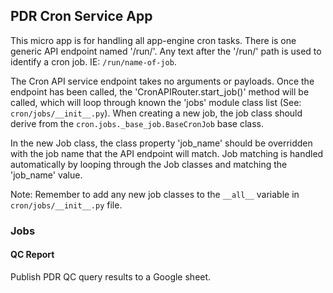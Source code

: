 ## PDR Cron Service App

This micro app is for handling all app-engine cron tasks. There is one generic API endpoint named
'/run/'.  Any text after the '/run/' path is used to identify a cron job.  IE: `/run/name-of-job`.

The Cron API service endpoint takes no arguments or payloads.  Once the endpoint has been called,
the 'CronAPIRouter.start_job()' method will be called, which will loop through known the 'jobs'
module class list (See: `cron/jobs/__init__.py`).  When creating a new job, the job class should
derive from the `cron.jobs._base_job.BaseCronJob` base class.

In the new Job class, the class property 'job_name' should be overridden with the job name that 
the API endpoint will match. Job matching is handled automatically by looping through the Job classes
and matching the 'job_name' value.  

Note: Remember to add any new job classes to the `__all__` variable in `cron/jobs/__init__.py` file.

### Jobs

#### QC Report

Publish PDR QC query results to a Google sheet.
